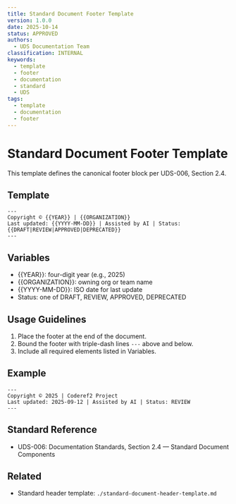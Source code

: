 ```yaml
---
title: Standard Document Footer Template
version: 1.0.0
date: 2025-10-14
status: APPROVED
authors:
  - UDS Documentation Team
classification: INTERNAL
keywords:
  - template
  - footer
  - documentation
  - standard
  - UDS
tags:
  - template
  - documentation
  - footer
---
```


# Standard Document Footer Template

This template defines the canonical footer block per UDS-006, Section 2.4.

## Template
```
---
Copyright © {{YEAR}} | {{ORGANIZATION}}
Last updated: {{YYYY-MM-DD}} | Assisted by AI | Status: {{DRAFT|REVIEW|APPROVED|DEPRECATED}}
---
```

## Variables
- {{YEAR}}: four-digit year (e.g., 2025)
- {{ORGANIZATION}}: owning org or team name
- {{YYYY-MM-DD}}: ISO date for last update
- Status: one of DRAFT, REVIEW, APPROVED, DEPRECATED

## Usage Guidelines
1. Place the footer at the end of the document.
2. Bound the footer with triple-dash lines `---` above and below.
3. Include all required elements listed in Variables.

## Example
```
---
Copyright © 2025 | Coderef2 Project
Last updated: 2025-09-12 | Assisted by AI | Status: REVIEW
---
```

## Standard Reference
- UDS-006: Documentation Standards, Section 2.4 — Standard Document Components

## Related
- Standard header template: `./standard-document-header-template.md`
